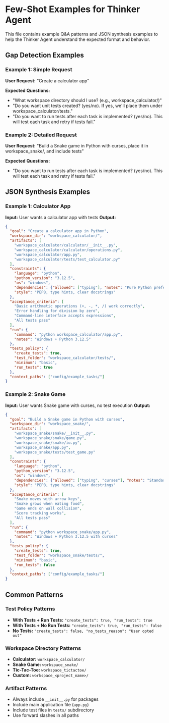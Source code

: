 # Few-Shot Examples for Thinker Agent

This file contains example Q&A patterns and JSON synthesis examples to help the Thinker Agent understand the expected format and behavior.

## Gap Detection Examples

### Example 1: Simple Request
**User Request:** "Create a calculator app"

**Expected Questions:**
- "What workspace directory should I use? (e.g., workspace_calculator/)"
- "Do you want unit tests created? (yes/no). If yes, we'll place them under workspace_calculator/tests."
- "Do you want to run tests after each task is implemented? (yes/no). This will test each task and retry if tests fail."

### Example 2: Detailed Request
**User Request:** "Build a Snake game in Python with curses, place it in workspace_snake/, and include tests"

**Expected Questions:**
- "Do you want to run tests after each task is implemented? (yes/no). This will test each task and retry if tests fail."

## JSON Synthesis Examples

### Example 1: Calculator App
**Input:** User wants a calculator app with tests
**Output:**
```json
{
  "goal": "Create a calculator app in Python",
  "workspace_dir": "workspace_calculator/",
  "artifacts": [
    "workspace_calculator/calculator/__init__.py",
    "workspace_calculator/calculator/operations.py",
    "workspace_calculator/app.py",
    "workspace_calculator/tests/test_calculator.py"
  ],
  "constraints": {
    "language": "python",
    "python_version": "3.12.5",
    "os": "windows",
    "dependencies": {"allowed": ["typing"], "notes": "Pure Python preferred"},
    "style": "PEP8, type hints, clear docstrings"
  },
  "acceptance_criteria": [
    "Basic arithmetic operations (+, -, *, /) work correctly",
    "Error handling for division by zero",
    "Command-line interface accepts expressions",
    "All tests pass"
  ],
  "run": {
    "command": "python workspace_calculator/app.py",
    "notes": "Windows + Python 3.12.5"
  },
  "tests_policy": {
    "create_tests": true,
    "test_folder": "workspace_calculator/tests/",
    "minimum": "basic",
    "run_tests": true
  },
  "context_paths": ["config/example_tasks/"]
}
```

### Example 2: Snake Game
**Input:** User wants Snake game with curses, no test execution
**Output:**
```json
{
  "goal": "Build a Snake game in Python with curses",
  "workspace_dir": "workspace_snake/",
  "artifacts": [
    "workspace_snake/snake/__init__.py",
    "workspace_snake/snake/game.py",
    "workspace_snake/snake/io.py",
    "workspace_snake/app.py",
    "workspace_snake/tests/test_game.py"
  ],
  "constraints": {
    "language": "python",
    "python_version": "3.12.5",
    "os": "windows",
    "dependencies": {"allowed": ["typing", "curses"], "notes": "Standard library with curses"},
    "style": "PEP8, type hints, clear docstrings"
  },
  "acceptance_criteria": [
    "Snake moves with arrow keys",
    "Snake grows when eating food",
    "Game ends on wall collision",
    "Score tracking works",
    "All tests pass"
  ],
  "run": {
    "command": "python workspace_snake/app.py",
    "notes": "Windows + Python 3.12.5 with curses"
  },
  "tests_policy": {
    "create_tests": true,
    "test_folder": "workspace_snake/tests/",
    "minimum": "basic",
    "run_tests": false
  },
  "context_paths": ["config/example_tasks/"]
}
```

## Common Patterns

### Test Policy Patterns
- **With Tests + Run Tests:** `"create_tests": true, "run_tests": true`
- **With Tests + No Run Tests:** `"create_tests": true, "run_tests": false`
- **No Tests:** `"create_tests": false, "no_tests_reason": "User opted out"`

### Workspace Directory Patterns
- **Calculator:** `workspace_calculator/`
- **Snake Game:** `workspace_snake/`
- **Tic-Tac-Toe:** `workspace_tictactoe/`
- **Custom:** `workspace_<project_name>/`

### Artifact Patterns
- Always include `__init__.py` for packages
- Include main application file (`app.py`)
- Include test files in `tests/` subdirectory
- Use forward slashes in all paths
